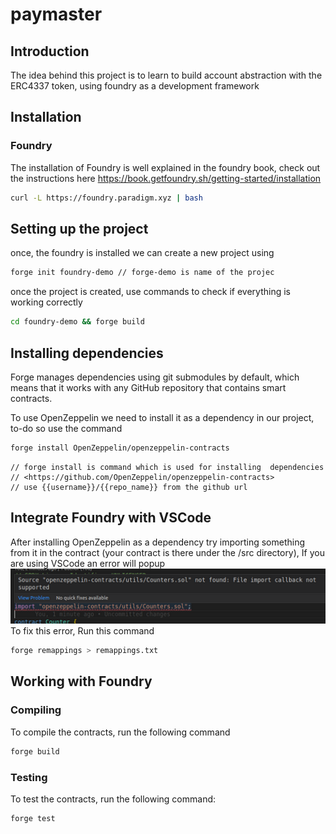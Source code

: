 # paymaster

## Introduction
The idea behind this project is to learn to build account abstraction with the ERC4337 token, using foundry as a development framework

## Installation
### Foundry
The installation of Foundry is well explained in the foundry book, check out the instructions here https://book.getfoundry.sh/getting-started/installation
```bash
curl -L https://foundry.paradigm.xyz | bash
```

## Setting up the project
once, the foundry is installed we can create a new project using
```bash
forge init foundry-demo // forge-demo is name of the projec
```
once the project is created, use commands to check if everything is working correctly
```bash
cd foundry-demo && forge build
```

## Installing dependencies
Forge manages dependencies using git submodules by default, which means that it works with any GitHub repository that contains smart contracts.

To use OpenZeppelin we need to install it as a dependency in our project, to-do so use the command
```bash
forge install OpenZeppelin/openzeppelin-contracts
```
```
// forge install is command which is used for installing  dependencies 
// <https://github.com/OpenZeppelin/openzeppelin-contracts>
// use {{username}}/{{repo_name}} from the github url
```

## Integrate Foundry with VSCode
After installing OpenZeppelin as a dependency try importing something from it in the contract (your contract is there under the /src directory), If you are using VSCode an error will popup
![Alt text](image.png)
To fix this error, Run this command
```bash
forge remappings > remappings.txt
```

## Working with Foundry
### Compiling
To compile the contracts, run the following command
```bash
forge build
```

### Testing
To test the contracts, run the following command:
```bash
forge test
```

